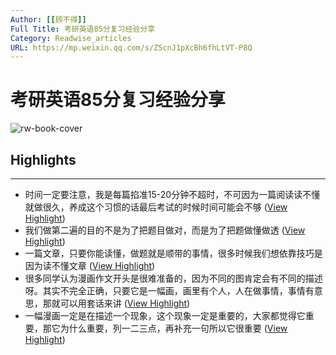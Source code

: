 ```yaml
---
Author: [[顾不得]]
Full Title: 考研英语85分复习经验分享
Category: Readwise_articles
URL: https://mp.weixin.qq.com/s/Z5cnJ1pXcBh6fhLtVT-P8Q
---
```

# 考研英语85分复习经验分享

![rw-book-cover](http://mmbiz.qpic.cn/mmbiz_png/DgKbsxMZl2icIw9aRNFKia4azHJuiaYhick1UWoeNSc46okBtW6GkjPT2cskhGfzWPXjKvwTfbz0HB6Ekesx1d7BibQ/0?wx_fmt=png)

## Highlights
---
- 时间一定要注意，我是每篇掐准15-20分钟不超时，不可因为一篇阅读读不懂就做很久，养成这个习惯的话最后考试的时候时间可能会不够 ([View Highlight](https://read.readwise.io/read/01h375cvnb9yh93b07gdj28mp9))
- 我们做第二遍的目的不是为了把题目做对，而是为了把题做懂做透 ([View Highlight](https://read.readwise.io/read/01h375djdveha7y35nj1pdas8b))
- 一篇文章，只要你能读懂，做题就是顺带的事情，很多时候我们想依靠技巧是因为读不懂文章 ([View Highlight](https://read.readwise.io/read/01h375fcmp52253zr7p96kj3m2))
- 很多同学认为漫画作文开头是很难准备的，因为不同的图肯定会有不同的描述呀。其实不完全正确，只要它是一幅画，画里有个人，人在做事情，事情有意思，那就可以用套话来讲 ([View Highlight](https://read.readwise.io/read/01h375q58tk1hpk7rh5qetjpd2))
- 一幅漫画一定是在描述一个现象，这个现象一定是重要的，大家都觉得它重要，那它为什么重要，列一二三点，再补充一句所以它很重要 ([View Highlight](https://read.readwise.io/read/01h375qvmvn263n1a9p2vrj3g9))

